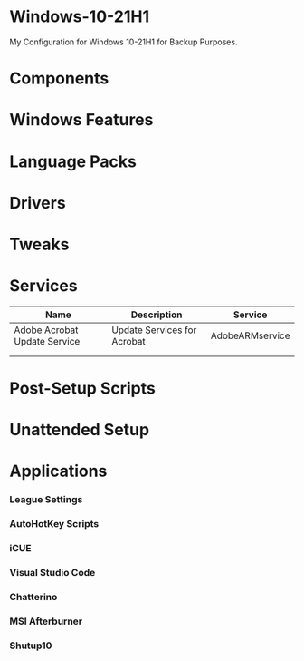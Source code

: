 # Windows-10-21H1
My Configuration for Windows 10-21H1 for Backup Purposes.

# Components

# Windows Features

# Language Packs

# Drivers

# Tweaks

# Services

| Name  | Description  |  Service |
|---|---|---|
| Adobe Acrobat Update Service  | Update Services for Acrobat  |  AdobeARMservice |
|   |   |   |
|   |   |   |

# Post-Setup Scripts

# Unattended Setup

# Applications

### League Settings

### AutoHotKey Scripts

### iCUE

### Visual Studio Code

### Chatterino

### MSI Afterburner 

### Shutup10
